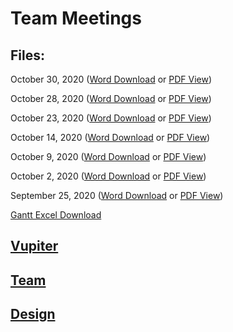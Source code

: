 # Team Meetings

## Files:

October 30, 2020 ([Word Download](https://ams0187.github.io/Vupiter/Minutes/10_30_2020.docx) or 
[PDF View](https://ams0187.github.io/Vupiter/Minutes/10_30_2020.pdf))

October 28, 2020 ([Word Download](https://ams0187.github.io/Vupiter/Minutes/10_28_2020.docx) or 
[PDF View](https://ams0187.github.io/Vupiter/Minutes/10_28_2020.pdf))

October 23, 2020 ([Word Download](https://ams0187.github.io/Vupiter/Minutes/10_23_2020.docx) or 
[PDF View](https://ams0187.github.io/Vupiter/Minutes/10_23_2020.pdf))

October 14, 2020 ([Word Download](https://ams0187.github.io/Vupiter/Minutes/10_14_2020.docx) or 
[PDF View](https://ams0187.github.io/Vupiter/Minutes/10_14_2020.pdf))

October 9, 2020 ([Word Download](https://ams0187.github.io/Vupiter/Minutes/10_9_2020.docx) or 
[PDF View](https://ams0187.github.io/Vupiter/Minutes/10_9_2020.pdf))

October 2, 2020 ([Word Download](https://ams0187.github.io/Vupiter/Minutes/10_2_2020.docx) or 
[PDF View](https://ams0187.github.io/Vupiter/Minutes/10_2_2020.pdf))

September 25, 2020 ([Word Download](https://ams0187.github.io/Vupiter/Minutes/9_25_2020.docx) or 
[PDF View](https://ams0187.github.io/Vupiter/Minutes/9_25_2020.pdf))

[Gantt Excel Download](https://ams0187.github.io/Vupiter/Minutes/VupiterGantt.xlsx)

## [Vupiter](https://ams0187.github.io/Vupiter/)

## [Team](https://ams0187.github.io/Vupiter/members)

## [Design](https://ams0187.github.io/Vupiter/design)

